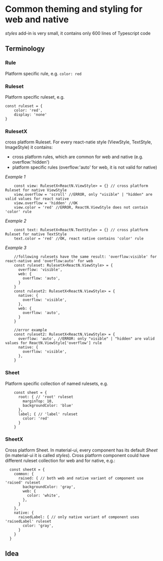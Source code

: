 # Common theming and styling for web and native
*styles* add-in is very small, it contains only 600 lines of Typescript code

## Terminology

### Rule 
Platform specific rule, e.g. ```color: red```

### Ruleset
Platform specific ruleset, e.g. 
  ```
  const ruleset = {
      color: 'red',
      display: 'none'
  }
  ```
### RulesetX
cross platform Ruleset. 
For every react-natie style (ViewStyle, TextStyle, ImageStyle) it contains:
- cross platform rules, which are common for web and native (e.g. overflow:'hidden')
- platform specific rules (overflow:'auto' for web, it is not valid for native)

*Example 1*
```
    const view: RulesetX<ReactN.ViewStyle> = {} // cross platform Ruleset for native ViewStyle
    view.overflow = 'scroll' //ERROR, only "visible" | "hidden" are valid values for react native
    view.overflow = 'hidden' //OK
    view.color = 'red' //ERROR, ReactN.ViewStyle does not contain 'color' rule
```
*Example 2*
```
    const text: RulesetX<ReactN.TextStyle> = {} // cross platform Ruleset for native TextStyle
    text.color = 'red' //OK, react native contains 'color' rule
```
*Example 3*
```
    //following rulesets have the same result: 'overflow:visible' for react-native and 'overflow:auto' for web
    const ruleset: RulesetX<ReactN.ViewStyle> = {
      overflow: 'visible',
      web: {
        overflow: 'auto',
      }
    }
    const ruleset2: RulesetX<ReactN.ViewStyle> = {
      native: {
        overflow: 'visible',
      },
      web: {
        overflow: 'auto',
      }
    }

    //error example
    const ruleset2: RulesetX<ReactN.ViewStyle> = {
      overflow: 'auto', //ERROR: only "visible" | "hidden" are valid values for ReactN.ViewStyle['overflow'] rule
      native: {
        overflow: 'visible',
      },
    }
```

### Sheet
Platform specific collection of named rulesets, e.g.
```
    const sheet = {
      root: { // 'root' ruleset
        marginTop: 10,
        backgroundColor: 'blue'
      },
      label; { // 'label' ruleset
        color: 'red'
      }
    }
```

### SheetX
Cross platform Sheet. In material-ui, every component has its default *Sheet* (in material-ui it is called *styles*).
Cross platform component could have different ruleset collection for web and for native, e.g.:
```
  const sheetX = {
    common: { 
      raised: { // both web and native variant of component use 'raised' ruleset
        backgroundColor: 'gray',
        web: {
          color: 'white',
        },
      }
    },
    native: {
      raisedLabel: { // only native variant of component uses 'raisedLabel' ruleset
        color: 'gray',
      }
    }
  }
```

## Idea

